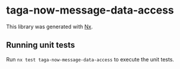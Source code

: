 # taga-now-message-data-access

This library was generated with [Nx](https://nx.dev).

## Running unit tests

Run `nx test taga-now-message-data-access` to execute the unit tests.
